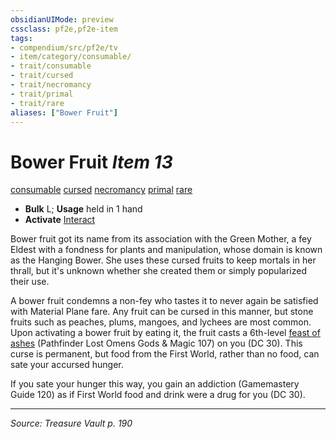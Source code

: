 ```yaml
---
obsidianUIMode: preview
cssclass: pf2e,pf2e-item
tags:
- compendium/src/pf2e/tv
- item/category/consumable/
- trait/consumable
- trait/cursed
- trait/necromancy
- trait/primal
- trait/rare
aliases: ["Bower Fruit"]
---
```

# Bower Fruit *Item 13*  
[consumable](consumable.md "Consumable Item Trait")  [cursed](cursed-gmg.md "Cursed Item Trait")  [necromancy](necromancy.md "Necromancy School Trait")  [primal](primal.md "Primal Tradition Trait")  [rare](rare.md "Rare Rarity Trait")  

- **Bulk** L; **Usage** held in 1 hand
- **Activate** [Interact](interact.md)

Bower fruit got its name from its association with the Green Mother, a fey Eldest with a fondness for plants and manipulation, whose domain is known as the Hanging Bower. She uses these cursed fruits to keep mortals in her thrall, but it's unknown whether she created them or simply popularized their use.

A bower fruit condemns a non-fey who tastes it to never again be satisfied with Material Plane fare. Any fruit can be cursed in this manner, but stone fruits such as peaches, plums, mangoes, and lychees are most common. Upon activating a bower fruit by eating it, the fruit casts a 6th-level [feast of ashes](feast-of-ashes-logm.md) (Pathfinder Lost Omens Gods & Magic 107) on you (DC 30). This curse is permanent, but food from the First World, rather than no food, can sate your accursed hunger.

If you sate your hunger this way, you gain an addiction (Gamemastery Guide 120) as if First World food and drink were a drug for you (DC 30).


---
*Source: Treasure Vault p. 190*